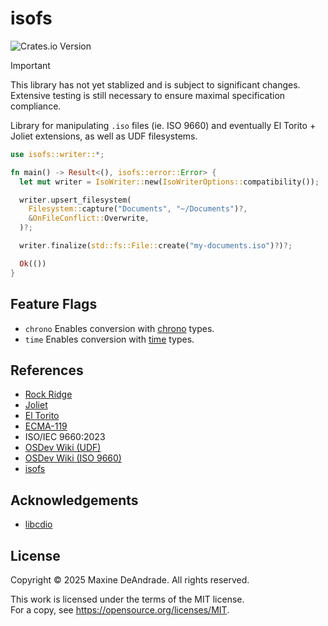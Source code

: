 # isofs

![Crates.io Version](https://img.shields.io/crates/v/isofs)

> [!IMPORTANT]
> This library has not yet stablized and is subject to significant changes. Extensive testing is still necessary to ensure maximal specification compliance.

Library for manipulating `.iso` files (ie. ISO 9660) and eventually El Torito + Joliet extensions, as well as UDF filesystems. 

```rs
use isofs::writer::*;

fn main() -> Result<(), isofs::error::Error> {
  let mut writer = IsoWriter::new(IsoWriterOptions::compatibility());

  writer.upsert_filesystem(
    Filesystem::capture("Documents", "~/Documents")?,
    &OnFileConflict::Overwrite,
  )?;

  writer.finalize(std::fs::File::create("my-documents.iso")?)?;

  Ok(())
}
```

## Feature Flags

* `chrono` Enables conversion with [chrono](https://crates.io/crates/chrono) types.
* `time` Enables conversion with [time](https://crates.io/crates/time) types. 

## References

* [Rock Ridge](https://people.freebsd.org/~emaste/rrip112.pdf)
* [Joliet](https://pismotec.com/cfs/jolspec.html)
* [El Torito](https://pdos.csail.mit.edu/6.828/2014/readings/boot-cdrom.pdf)
* [ECMA-119](https://ecma-international.org/wp-content/uploads/ECMA-119_5th_edition_december_2024.pdf)
* ISO/IEC 9660:2023 
* [OSDev Wiki (UDF)](https://wiki.osdev.org/UDF)
* [OSDev Wiki (ISO 9660)](https://wiki.osdev.org/ISO_9660)
* [isofs](https://git.kernel.org/pub/scm/linux/kernel/git/torvalds/linux.git/tree/fs/isofs)

## Acknowledgements

* [libcdio](https://github.com/libcdio/libcdio)

## License

Copyright © 2025 Maxine DeAndrade. All rights reserved.

This work is licensed under the terms of the MIT license.  
For a copy, see <https://opensource.org/licenses/MIT>.
